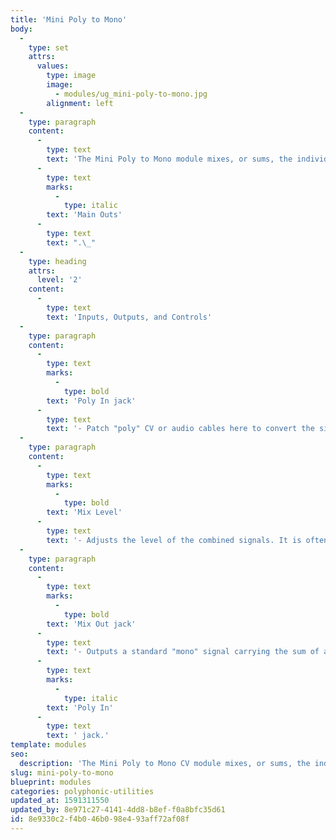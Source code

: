 ```yaml
---
title: 'Mini Poly to Mono'
body:
  -
    type: set
    attrs:
      values:
        type: image
        image:
          - modules/ug_mini-poly-to-mono.jpg
        alignment: left
  -
    type: paragraph
    content:
      -
        type: text
        text: 'The Mini Poly to Mono module mixes, or sums, the individual signals carried by a "poly" CV or audio cable to a standard "mono" output jack. This module can be used, for example, to mix the individual audio signals, or voices, of a poly synth to a standard mono output so that it can be sent to the '
      -
        type: text
        marks:
          -
            type: italic
        text: 'Main Outs'
      -
        type: text
        text: ".\_"
  -
    type: heading
    attrs:
      level: '2'
    content:
      -
        type: text
        text: 'Inputs, Outputs, and Controls'
  -
    type: paragraph
    content:
      -
        type: text
        marks:
          -
            type: bold
        text: 'Poly In jack'
      -
        type: text
        text: '- Patch "poly" CV or audio cables here to convert the signals to standard "mono" cables.'
  -
    type: paragraph
    content:
      -
        type: text
        marks:
          -
            type: bold
        text: 'Mix Level'
      -
        type: text
        text: '- Adjusts the level of the combined signals. It is often necessary to attenuate the output to compensate for the increase in amplitude caused by summing multiple signals.'
  -
    type: paragraph
    content:
      -
        type: text
        marks:
          -
            type: bold
        text: 'Mix Out jack'
      -
        type: text
        text: '- Outputs a standard "mono" signal carrying the sum of all signals received by the '
      -
        type: text
        marks:
          -
            type: italic
        text: 'Poly In'
      -
        type: text
        text: ' jack.'
template: modules
seo:
  description: 'The Mini Poly to Mono CV module mixes, or sums, the individual signals carried by a "poly" CV or audio cable to a standard "mono" output jack.'
slug: mini-poly-to-mono
blueprint: modules
categories: polyphonic-utilities
updated_at: 1591311550
updated_by: 8e971c27-4141-4dd8-b8ef-f0a8bfc35d61
id: 8e9330c2-f4b0-46b0-98e4-93aff72af08f
---
```

